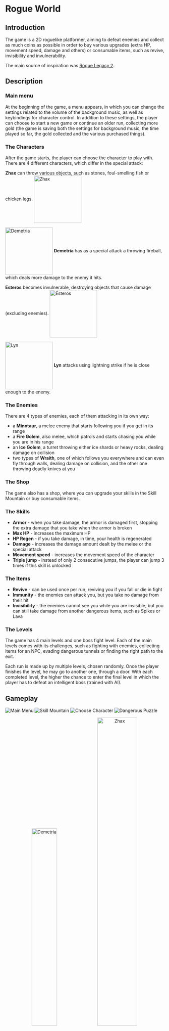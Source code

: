 # Rogue World

## Introduction

The game is a 2D roguelike platformer, aiming to defeat enemies and collect as much coins as possible in order to buy various upgrades (extra HP, movement speed, damage and others) or consumable items, such as revive, invisibility and invulnerability.

The main source of inspiration was [Rogue Legacy 2](https://www.youtube.com/watch?v=2yi1pXd9AyY).

## Description

### **Main menu**

At the beginning of the game, a menu appears, in which you can change the settings related to the volume of the background music, as well as keybindings for character control. In addition to these settings, the player can choose to start a new game or continue an older run, collecting more gold (the game is saving both the settings for background music, the time played so far, the gold collected and the various purchased things).

### **The Characters**

After the game starts, the player can choose the character to play with. There are 4 different characters, which differ in the special attack:

<p>
    <b>Zhax</b> can throw various objects, such as stones, foul-smelling fish or chicken legs.
    <image alt="Zhax" align="center" src="Assets/Characters/Satyrs/PNG/Satyr_02/PNG Sequences/Idle Blink/Satyr_02_Idle Blinking_000.png" width="150"/>
</p>

<p>
    <image alt="Demetria" align="center" src="Assets/Characters/Fallen_Angels_1/PNG/PNG Sequences/Idle/0_Fallen_Angels_Idle_000.png" width="150"/>
    <b>Demetria</b> has as a special attack a throwing fireball, which deals more damage to the enemy it hits.
</p>

<p>
    <b>Esteros</b> becomes invulnerable, destroying objects that cause damage (excluding enemies).
    <image alt="Esteros" align="center" src="Assets/Characters/Fallen_Angels_2/PNG/PNG Sequences/Idle/0_Fallen_Angels_Idle_000.png" width="150"/>
</p>

<p>
    <image alt="Lyn" align="center" src="Assets/Characters/Fallen_Angels_3/PNG/PNG Sequences/Idle/0_Fallen_Angels_Idle_000.png" width="150"/>
    <b>Lyn</b> attacks using lightning strike if he is close enough to the enemy.
</p>

### **The Enemies**

There are 4 types of enemies, each of them attacking in its own way:

-   a **Minotaur**, a melee enemy that starts following you if you get in its range
-   a **Fire Golem**, also melee, which patrols and starts chasing you while you are in his range
-   an **Ice Golem**, a turret throwing either ice shards or heavy rocks, dealing damage on collision
-   two types of **Wraith**, one of which follows you everywhere and can even fly through walls, dealing damage on collision, and the other one throwing deadly knives at you

### **The Shop**

The game also has a shop, where you can upgrade your skills in the Skill Mountain or buy consumable items.

### The Skills

-   **Armor** - when you take damage, the armor is damaged first, stopping the extra damage that you take when the armor is broken
-   **Max HP** - increases the maximum HP
-   **HP Regen** - if you take damage, in time, your health is regenerated
-   **Damage** - increases the damage amount dealt by the melee or the special attack
-   **Movement speed** - increases the movement speed of the character
-   **Triple jump** - instead of only 2 consecutive jumps, the player can jump 3 times if this skill is unlocked

### The Items

-   **Revive** - can be used once per run, reviving you if you fall or die in fight
-   **Immunity** - the enemies can attack you, but you take no damage from their hit
-   **Invisibility** - the enemies cannot see you while you are invisible, but you can still take damage from another dangerous items, such as Spikes or Lava

### **The Levels**

The game has 4 main levels and one boss fight level. Each of the main levels comes with its challenges, such as fighting with enemies, collecting items for an NPC, evading dangerous tunnels or finding the right path to the exit.

Each run is made up by multiple levels, chosen randomly. Once the player finishes the level, he may go to another one, through a door. With each completed level, the higher the chance to enter the final level in which the player has to defeat an intelligent boss (trained with AI).

## Gameplay

<image src="Screenshots/Menu.png" alt="Main Menu">
<image src="Screenshots/SkillMountain.png" alt="Skill Mountain">
<image src="Screenshots/ChooseCharacter.png" alt="Choose Character">
<image src="Screenshots/puzzle.png" alt="Dangerous Puzzle">

<p align="center">
<image src="Screenshots/Demetria.png" alt="Demetria" width="40%">
<image src="Screenshots/Zhax.png" alt="Zhax" width="50%">
</p>
<p align="center">
<image src="Screenshots/Esteros.png" alt="Esteros" width="40%">
<image src="Screenshots/Lyn.png" alt="Lyn" width="40%" margin="">
</p>
<br/>

## Resources

-   [Market Cartoon Tileset](https://craftpix.net/freebies/free-market-cartoon-2d-game-tileset/)
-   [Medieval Ruins Cartoon Tileset](https://craftpix.net/freebies/free-medieval-ruins-cartoon-2d-tileset/)
-   [Fallen Angels](https://craftpix.net/freebies/free-fallen-angel-chibi-2d-game-sprites/)
-   [Satyr](https://craftpix.net/freebies/free-satyr-tiny-style-2d-sprites/)
-   [Minotaurs](https://craftpix.net/freebies/free-minotaur-tiny-style-2d-sprites/)
-   [Golems](https://craftpix.net/freebies/free-golems-chibi-2d-game-sprites/)
-   [Wraiths](https://craftpix.net/freebies/free-wraith-tiny-style-2d-sprites/)
-   [Other Backgrounds](https://craftpix.net/freebies/free-horizontal-2d-game-backgrounds/)
